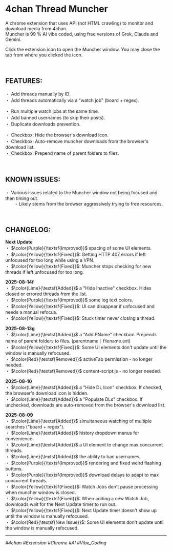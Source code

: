# 4chan Thread Muncher
A chrome extension that uses API (not HTML crawling) to monitor and download media from 4chan.  
Muncher is 99 % AI vibe coded, using free versions of Grok, Claude and Gemini.

Click the extension icon to open the Muncher window. You may close the tab from where you clicked the icon.  

<br>

## FEATURES: 
・ Add threads manually by ID.  
・ Add threads automatically via a "watch job" (board + regex).  

・ Run multiple watch jobs at the same time.  
・ Add banned usernames (to skip their posts).  
・ Duplicate downloads prevention.  

・ Checkbox: Hide the browser's download icon.  
・ Checkbox: Auto-remove muncher downloads from the browser's download list.  
・ Checkbox: Prepend name of parent folders to files.  

<br>

## KNOWN ISSUES:
・ Various issues related to the Muncher window not being focused and then timing out.  
        - Likely stems from the browser aggressively trying to free resources.  

<br>

## CHANGELOG:
**Next Update**  
・ $\color{Purple}{\textsf{Improved}}$ spacing of some UI elements.  
・ $\color{Yellow}{\textsf{Fixed}}$: Getting HTTP 407 errors if left unfocused for too long while using a VPN.  
・ $\color{Yellow}{\textsf{Fixed}}$: Muncher stops checking for new threads if left unfocused for too long.  

**2025-08-14f**  
・ $\color{Lime}{\textsf{Added}}$ a "Hide Inactive" checkbox. Hides closed or errored threads from the list.  
・ $\color{Purple}{\textsf{Improved}}$ some log text colors.  
・ $\color{Yellow}{\textsf{Fixed}}$: UI can disappear if unfocused and needs a manual refocus.  
・ $\color{Yellow}{\textsf{Fixed}}$: Stuck timer never closing a thread.  

**2025-08-13g**  
・ $\color{Lime}{\textsf{Added}}$ a "Add PName" checkbox. Prepends name of parent folders to files. (parentname｜filename.ext)  
・ $\color{Yellow}{\textsf{Fixed}}$: Some UI elements don't update until the window is manually refocused.  
・ $\color{Red}{\textsf{Removed}}$ activeTab permission - no longer needed.  
・ $\color{Red}{\textsf{Removed}}$ content-script.js - no longer needed.  

**2025-08-10**  
・ $\color{Lime}{\textsf{Added}}$ a "Hide DL Icon" checkbox. If checked, the browser's download icon is hidden.  
・ $\color{Lime}{\textsf{Added}}$ a "Populate DLs" checkbox. If unchecked, downloads are auto-removed from the browser's download list.  

**2025-08-09**  
・ $\color{Lime}{\textsf{Added}}$ simultaneous watching of multiple searches ("board + regex").  
・ $\color{Lime}{\textsf{Added}}$ history dropdown menus for convenience.  
・ $\color{Lime}{\textsf{Added}}$ a UI element to change max concurrent threads.  
・ $\color{Lime}{\textsf{Added}}$ the ability to ban usernames.  
・ $\color{Purple}{\textsf{Improved}}$ rendering and fixed weird flashing buttons.  
・ $\color{Purple}{\textsf{Improved}}$ download delays to adapt to max concurrent threads.  
・ $\color{Yellow}{\textsf{Fixed}}$:  Watch Jobs don't pause processing when muncher window is closed.  
・ $\color{Yellow}{\textsf{Fixed}}$: When adding a new Watch Job, downloads wait for the Next Update timer to run out.  
・ $\color{Yellow}{\textsf{Fixed}}$: Next Update timer doesn't show up until the window is manually refocused.  
・ $\color{Red}{\textsf{New Issue}}$: Some UI elements don't update until the window is manually refocused.  

---
*#4chan #Extension #Chrome #AI #Vibe_Coding*















